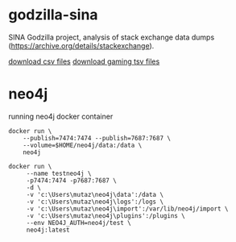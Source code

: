 # godzilla-sina
SINA Godzilla project, analysis of stack exchange data dumps (https://archive.org/details/stackexchange).


[download csv files](data/download_csvs.md)
[download gaming tsv files](data/download_gaming.md)


# neo4j

running neo4j docker container

```
docker run \
    --publish=7474:7474 --publish=7687:7687 \
    --volume=$HOME/neo4j/data:/data \
    neo4j
```

```
docker run \
     --name testneo4j \
     -p7474:7474 -p7687:7687 \
     -d \
     -v 'c:\Users\mutaz\neo4j\data':/data \
     -v 'c:\Users\mutaz\neo4j\logs':/logs \
     -v 'c:\Users\mutaz\neo4j\import':/var/lib/neo4j/import \
     -v 'c:\Users\mutaz\neo4j\plugins':/plugins \
     --env NEO4J_AUTH=neo4j/test \
     neo4j:latest
```